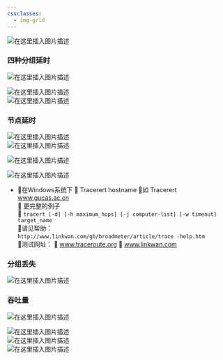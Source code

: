 ```yaml
---
cssclasses:
  - img-grid
---
```



![在这里插入图片描述](https://img-blog.csdnimg.cn/a2bc9417a8c849b0b5ca0255d91a9464.png)

### 四种分组延时

![在这里插入图片描述](https://img-blog.csdnimg.cn/54dcddb44d2e40fb846b75e65a9c8a58.png)

![在这里插入图片描述](https://img-blog.csdnimg.cn/39c22b04f24842ed80164b56551ab57a.png)  
![在这里插入图片描述](https://img-blog.csdnimg.cn/bd200effad534d5db1588af9e7af0d79.png)

### 节点延时

![在这里插入图片描述](https://img-blog.csdnimg.cn/38b09446e75d4e77ba51c8135edb4f91.png)  
![在这里插入图片描述](https://img-blog.csdnimg.cn/6ca38f0edb2246ea89ff7d31a5f817c9.png)

![在这里插入图片描述](https://img-blog.csdnimg.cn/c9e7237c36f14df4a987e60027588779.png)

![在这里插入图片描述](https://img-blog.csdnimg.cn/c583c5a77f11447b9e32c1574a6b2a9e.png)

-   在Windows系统下  Tracerert hostname 如 Tracerert www.gucas.ac.cn  
     更完整的例子  
     `tracert [-d] [-h maximum_hops] [-j computer-list] [-w timeout] target_name`  
    请见帮助：  
    `http://www.linkwan.com/gb/broadmeter/article/trace -help.htm`  
    测试网址：  www.traceroute.org  www.linkwan.com

### 分组丢失

![在这里插入图片描述](https://img-blog.csdnimg.cn/efb9522df39147bb95f5cb9152336966.png)

### 吞吐量

![在这里插入图片描述](https://img-blog.csdnimg.cn/f9d388e070024e239e4d8811de7b829a.png)

![在这里插入图片描述](https://img-blog.csdnimg.cn/7890c271e2074aa2a268dca76c7a9e4e.png)  
![在这里插入图片描述](https://img-blog.csdnimg.cn/2a331c98d42a45c892cf1a9aacf81af3.png)  
![在这里插入图片描述](https://img-blog.csdnimg.cn/ba946c021dc545d5bb27c9fe087f456c.png)